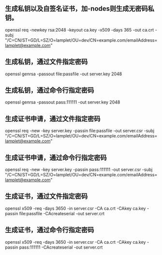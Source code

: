 ## 生成私钥以及自签名证书，加-nodes则生成无密码私钥。
openssl req -newkey rsa:2048 -keyout ca.key -x509 -days 365 -out ca.crt -subj "/C=CN/ST=GD/L=SZ/O=lamplet/OU=dev/CN=example.com/emailAddress=lamplet@example.com"

## 生成私钥，通过文件指定密码
openssl genrsa -passout file:passfile -out server.key 2048

## 生成私钥，通过命令行指定密码
openssl genrsa -passout pass:111111 -out server.key 2048

## 生成证书申请，通过文件指定密码
openssl req -new -key server.key -passin file:passfile -out server.csr -subj "/C=CN/ST=GD/L=SZ/O=lamplet/OU=dev/CN=example.com/emailAddress=lamplet@example.com"

## 生成证书申请，通过命令行指定密码
openssl req -new -key server.key -passin pass:111111 -out server.csr -subj "/C=CN/ST=GD/L=SZ/O=lamplet/OU=dev/CN=example.com/emailAddress=lamplet@example.com"

## 生成证书，通过文件指定密码
openssl x509 -req -days 3650 -in server.csr -CA ca.crt -CAkey ca.key -passin file:passfile -CAcreateserial -out server.crt

## 生成证书，通过命令行指定密码
openssl x509 -req -days 3650 -in server.csr -CA ca.crt -CAkey ca.key -passin pass:111111 -CAcreateserial -out server.crt
